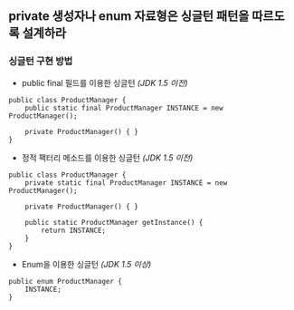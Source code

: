 ## private 생성자나 enum 자료형은 싱글턴 패턴을 따르도록 설계하라

### 싱글턴 구현 방법
 - public final 필드를 이용한 싱글턴 _(JDK 1.5 이전)_
```
public class ProductManager {
    public static final ProductManager INSTANCE = new ProductManager();

    private ProductManager() { }
}
```
 - 정적 팩터리 메소드를 이용한 싱글턴 _(JDK 1.5 이전)_
```
public class ProductManager {
    private static final ProductManager INSTANCE = new ProductManager();

    private ProductManager() { }

    public static ProductManager getInstance() {
        return INSTANCE;
    }
}
```
 - Enum을 이용한 싱글턴 _(JDK 1.5 이상)_
```
public enum ProductManager {
    INSTANCE;
}
```
